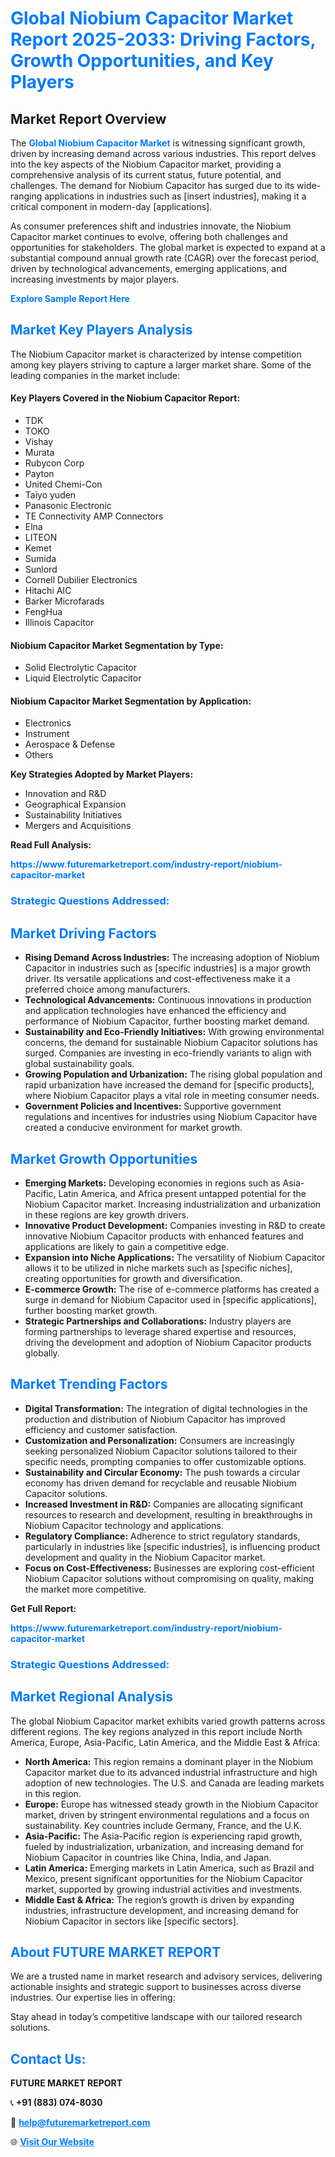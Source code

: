 <h1 style="color: #007BFF;">Global Niobium Capacitor Market Report 2025-2033: Driving Factors, Growth Opportunities, and Key Players</h1>

<section id="overview">
<h2>Market Report Overview</h2>
<p>The <a href="https://www.futuremarketreport.com/industry-report/niobium-capacitor-market" style="color: #007BFF; text-decoration: none;"><strong>Global Niobium Capacitor Market</strong></a> is witnessing significant growth, driven by increasing demand across various industries. This report delves into the key aspects of the Niobium Capacitor market, providing a comprehensive analysis of its current status, future potential, and challenges. The demand for Niobium Capacitor has surged due to its wide-ranging applications in industries such as [insert industries], making it a critical component in modern-day [applications].</p>
<p>As consumer preferences shift and industries innovate, the Niobium Capacitor market continues to evolve, offering both challenges and opportunities for stakeholders. The global market is expected to expand at a substantial compound annual growth rate (CAGR) over the forecast period, driven by technological advancements, emerging applications, and increasing investments by major players.</p>
</section>

<section id="overview">
<p><a href="https://www.futuremarketreport.com/request-sample/reportId=76215" style="color: #007BFF; text-decoration: none;"><strong>Explore Sample Report Here</strong></a></p>
</section>

<section id="key-players">
<h2 style="color: #007BFF;">Market Key Players Analysis</h2>
<p>The Niobium Capacitor market is characterized by intense competition among key players striving to capture a larger market share. Some of the leading companies in the market include:</p>
<h4>Key Players Covered in the Niobium Capacitor Report:</h4>
<ul><li>TDK</li><li>TOKO</li><li>Vishay</li><li>Murata</li><li>Rubycon Corp</li><li>Payton</li><li>United Chemi-Con</li><li>Taiyo yuden</li><li>Panasonic Electronic</li><li>TE Connectivity AMP Connectors</li><li>Elna</li><li>LITEON</li><li>Kemet</li><li>Sumida</li><li>Sunlord</li><li>Cornell Dubilier Electronics</li><li>Hitachi AIC</li><li>Barker Microfarads</li><li>FengHua</li><li>Illinois Capacitor</li></ul>
<h4>Niobium Capacitor Market Segmentation by Type:</h4>
<ul><li>Solid Electrolytic Capacitor</li><li>Liquid Electrolytic Capacitor</li></ul>

<h4>Niobium Capacitor Market Segmentation by Application:</h4>
<ul><li>Electronics</li><li>Instrument</li><li>Aerospace &amp; Defense</li><li>Others</li></ul>
<p><strong>Key Strategies Adopted by Market Players:</strong></p>
<ul>
<li>Innovation and R&D</li>
<li>Geographical Expansion</li>
<li>Sustainability Initiatives</li>
<li>Mergers and Acquisitions</li>
</ul>
</section>

<section>
<p><strong>Read Full Analysis: </strong></p><a href="https://www.futuremarketreport.com/industry-report/niobium-capacitor-market" style="color: #007BFF; text-decoration: none;"><strong>https://www.futuremarketreport.com/industry-report/niobium-capacitor-market</strong></a>
<h3 style="color: #007BFF;">Strategic Questions Addressed:</h3>
</section>

<section id="driving-factors">
<h2 style="color: #007BFF;">Market Driving Factors</h2>
<ul>
<li><strong>Rising Demand Across Industries:</strong> The increasing adoption of Niobium Capacitor in industries such as [specific industries] is a major growth driver. Its versatile applications and cost-effectiveness make it a preferred choice among manufacturers.</li>
<li><strong>Technological Advancements:</strong> Continuous innovations in production and application technologies have enhanced the efficiency and performance of Niobium Capacitor, further boosting market demand.</li>
<li><strong>Sustainability and Eco-Friendly Initiatives:</strong> With growing environmental concerns, the demand for sustainable Niobium Capacitor solutions has surged. Companies are investing in eco-friendly variants to align with global sustainability goals.</li>
<li><strong>Growing Population and Urbanization:</strong> The rising global population and rapid urbanization have increased the demand for [specific products], where Niobium Capacitor plays a vital role in meeting consumer needs.</li>
<li><strong>Government Policies and Incentives:</strong> Supportive government regulations and incentives for industries using Niobium Capacitor have created a conducive environment for market growth.</li>
</ul>
</section>

<section id="growth-opportunities">
<h2 style="color: #007BFF;">Market Growth Opportunities</h2>
<ul>
<li><strong>Emerging Markets:</strong> Developing economies in regions such as Asia-Pacific, Latin America, and Africa present untapped potential for the Niobium Capacitor market. Increasing industrialization and urbanization in these regions are key growth drivers.</li>
<li><strong>Innovative Product Development:</strong> Companies investing in R&D to create innovative Niobium Capacitor products with enhanced features and applications are likely to gain a competitive edge.</li>
<li><strong>Expansion into Niche Applications:</strong> The versatility of Niobium Capacitor allows it to be utilized in niche markets such as [specific niches], creating opportunities for growth and diversification.</li>
<li><strong>E-commerce Growth:</strong> The rise of e-commerce platforms has created a surge in demand for Niobium Capacitor used in [specific applications], further boosting market growth.</li>
<li><strong>Strategic Partnerships and Collaborations:</strong> Industry players are forming partnerships to leverage shared expertise and resources, driving the development and adoption of Niobium Capacitor products globally.</li>
</ul>
</section>

<section id="trending-factors">
<h2 style="color: #007BFF;">Market Trending Factors</h2>
<ul>
<li><strong>Digital Transformation:</strong> The integration of digital technologies in the production and distribution of Niobium Capacitor has improved efficiency and customer satisfaction.</li>
<li><strong>Customization and Personalization:</strong> Consumers are increasingly seeking personalized Niobium Capacitor solutions tailored to their specific needs, prompting companies to offer customizable options.</li>
<li><strong>Sustainability and Circular Economy:</strong> The push towards a circular economy has driven demand for recyclable and reusable Niobium Capacitor solutions.</li>
<li><strong>Increased Investment in R&D:</strong> Companies are allocating significant resources to research and development, resulting in breakthroughs in Niobium Capacitor technology and applications.</li>
<li><strong>Regulatory Compliance:</strong> Adherence to strict regulatory standards, particularly in industries like [specific industries], is influencing product development and quality in the Niobium Capacitor market.</li>
<li><strong>Focus on Cost-Effectiveness:</strong> Businesses are exploring cost-efficient Niobium Capacitor solutions without compromising on quality, making the market more competitive.</li>
</ul>
</section>

<section>
<p><strong>Get Full Report: </strong></p><a href="https://www.futuremarketreport.com/industry-report/niobium-capacitor-market" style="color: #007BFF; text-decoration: none;"><strong>https://www.futuremarketreport.com/industry-report/niobium-capacitor-market</strong></a>
<h3 style="color: #007BFF;">Strategic Questions Addressed:</h3>
</section>


<section id="regional-analysis">
<h2 style="color: #007BFF;">Market Regional Analysis</h2>
<p>The global Niobium Capacitor market exhibits varied growth patterns across different regions. The key regions analyzed in this report include North America, Europe, Asia-Pacific, Latin America, and the Middle East & Africa:</p>
<ul>
<li><strong>North America:</strong> This region remains a dominant player in the Niobium Capacitor market due to its advanced industrial infrastructure and high adoption of new technologies. The U.S. and Canada are leading markets in this region.</li>
<li><strong>Europe:</strong> Europe has witnessed steady growth in the Niobium Capacitor market, driven by stringent environmental regulations and a focus on sustainability. Key countries include Germany, France, and the U.K.</li>
<li><strong>Asia-Pacific:</strong> The Asia-Pacific region is experiencing rapid growth, fueled by industrialization, urbanization, and increasing demand for Niobium Capacitor in countries like China, India, and Japan.</li>
<li><strong>Latin America:</strong> Emerging markets in Latin America, such as Brazil and Mexico, present significant opportunities for the Niobium Capacitor market, supported by growing industrial activities and investments.</li>
<li><strong>Middle East & Africa:</strong> The region’s growth is driven by expanding industries, infrastructure development, and increasing demand for Niobium Capacitor in sectors like [specific sectors].</li>
</ul>
</section>

<footer>
<h2 style="color: #007BFF;">About FUTURE MARKET REPORT</h2>
<p>We are a trusted name in market research and advisory services, delivering actionable insights and strategic support to businesses across diverse industries. Our expertise lies in offering:</p>

<p>Stay ahead in today’s competitive landscape with our tailored research solutions.</p>

<h2 style="color: #007BFF;">Contact Us:</h2>
<p><strong>FUTURE MARKET REPORT</strong></p>
<p>📞 <strong>+91 (883) 074-8030</strong></p>
<p>📧 <strong><a href="mailto:help@futuremarketreport.com" style="color: #007BFF;">help@futuremarketreport.com</a></strong></p>
<p>🌐 <strong><a href="https://www.futuremarketreport.com/" style="color: #007BFF;">Visit Our Website</a></strong></p>
</footer>
